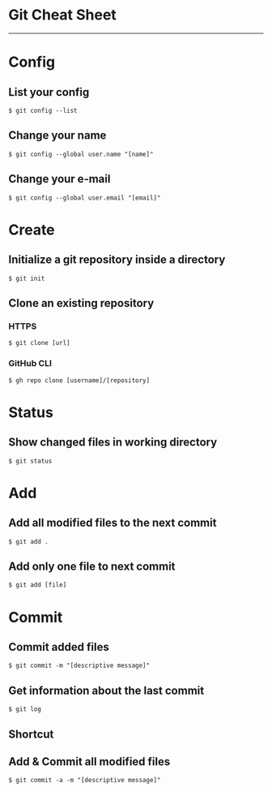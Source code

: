 Git Cheat Sheet
===================

- - - - 
# Config

## List your config ##

    $ git config --list

## Change your name

    $ git config --global user.name "[name]"

## Change your e-mail

    $ git config --global user.email "[email]"

# Create

## Initialize a git repository inside a directory

    $ git init

## Clone an existing repository

### **HTTPS**

    $ git clone [url]

### **GitHub CLI**

    $ gh repo clone [username]/[repository]

# Status

## Show changed files in working directory

    $ git status

# Add

## Add all modified files to the next commit

    $ git add .

## Add only one file to next commit

    $ git add [file]

# Commit

## Commit added files

    $ git commit -m "[descriptive message]"

## Get information about the last commit

    $ git log

## **Shortcut**

## Add & Commit all modified files

    $ git commit -a -m "[descriptive message]"
